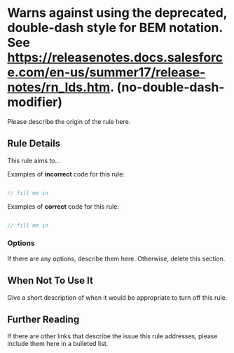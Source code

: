 # Warns against using the deprecated, double-dash style for BEM notation. See https://releasenotes.docs.salesforce.com/en-us/summer17/release-notes/rn_lds.htm. (no-double-dash-modifier)

Please describe the origin of the rule here.


## Rule Details

This rule aims to...

Examples of **incorrect** code for this rule:

```js

// fill me in

```

Examples of **correct** code for this rule:

```js

// fill me in

```

### Options

If there are any options, describe them here. Otherwise, delete this section.

## When Not To Use It

Give a short description of when it would be appropriate to turn off this rule.

## Further Reading

If there are other links that describe the issue this rule addresses, please include them here in a bulleted list.
